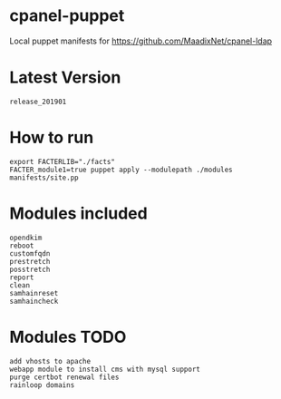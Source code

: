# cpanel-puppet
Local puppet manifests for https://github.com/MaadixNet/cpanel-ldap

# Latest Version
    release_201901

# How to run

    export FACTERLIB="./facts"
    FACTER_module1=true puppet apply --modulepath ./modules manifests/site.pp

# Modules included

    opendkim
    reboot
    customfqdn
    prestretch
    posstretch
    report
    clean
    samhainreset
    samhaincheck

# Modules TODO

    add vhosts to apache
    webapp module to install cms with mysql support
    purge certbot renewal files
    rainloop domains

